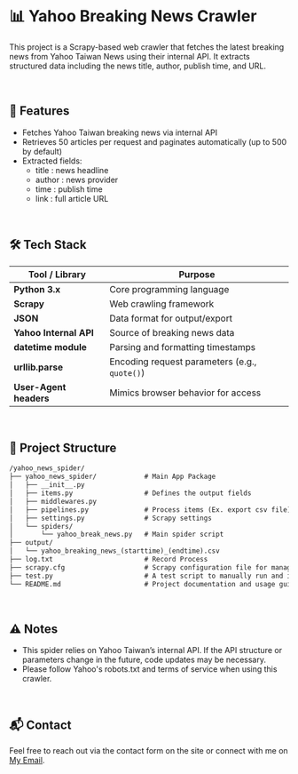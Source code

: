 # 📊 Yahoo Breaking News Crawler
This project is a Scrapy-based web crawler that fetches the latest breaking news from Yahoo Taiwan News using their internal API. It extracts structured data including the news title, author, publish time, and URL.

<br>

## 📌 Features
- Fetches Yahoo Taiwan breaking news via internal API
- Retrieves 50 articles per request and paginates automatically (up to 500 by default)
- Extracted fields:
  - title :   news headline
  - author :  news provider
  - time :    publish time
  - link :    full article URL

<br>

## 🛠️ Tech Stack
| Tool / Library         | Purpose                                       |
| ---------------------- | --------------------------------------------- |
| **Python 3.x**         | Core programming language                     |
| **Scrapy**             | Web crawling framework                        |
| **JSON**               | Data format for output/export                 |
| **Yahoo Internal API** | Source of breaking news data                  |
| **datetime module**    | Parsing and formatting timestamps             |
| **urllib.parse**       | Encoding request parameters (e.g., `quote()`) |
| **User-Agent headers** | Mimics browser behavior for access            |

<br>

## 📁 Project Structure
```md
/yahoo_news_spider/
├── yahoo_news_spider/            # Main App Package
│   ├── __init__.py
│   ├── items.py                  # Defines the output fields
│   ├── middlewares.py
│   ├── pipelines.py              # Process items (Ex. export csv file)
│   ├── settings.py               # Scrapy settings
│   └── spiders/
│       └── yahoo_break_news.py   # Main spider script
├── output/
│   └── yahoo_breaking_news_(starttime)_(endtime).csv
├── log.txt                       # Record Process
├── scrapy.cfg                    # Scrapy configuration file for managing the project and spider entry points 
├── test.py                       # A test script to manually run and inspect the spider or logic
└── README.md                     # Project documentation and usage guide

```
<br>

## ⚠️ Notes

- This spider relies on Yahoo Taiwan’s internal API. If the API structure or parameters change in the future, code updates may be necessary.
- Please follow Yahoo's robots.txt and terms of service when using this crawler.
<br>

## 📬 Contact
Feel free to reach out via the contact form on the site or connect with me on [My Email](mimilee2733@gmail.com).
